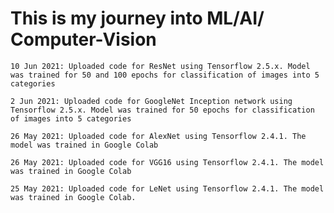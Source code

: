 # This is my journey into ML/AI/ Computer-Vision

	10 Jun 2021: Uploaded code for ResNet using Tensorflow 2.5.x. Model was trained for 50 and 100 epochs for classification of images into 5 categories

	2 Jun 2021: Uploaded code for GoogleNet Inception network using Tensorflow 2.5.x. Model was trained for 50 epochs for classification of images into 5 categories

	26 May 2021: Uploaded code for AlexNet using Tensorflow 2.4.1. The model was trained in Google Colab  

	26 May 2021: Uploaded code for VGG16 using Tensorflow 2.4.1. The model was trained in Google Colab

	25 May 2021: Uploaded code for LeNet using Tensorflow 2.4.1. The model was trained in Google Colab. 
  




